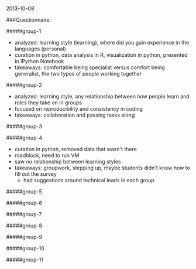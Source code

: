 2013-10-08

###Questionnaire:

#####group-1
+ analyzed: learning style (learning), where did you gain experience in the languages (personal)
+ curation in python, data analysis in R, visualization in python, presented in iPython Notebook
+ takeaways: comfortable being specialist versus comfort being generalist, the two types of people working together 

#####group-2
+ analyzed: learning style, any relationship between how people learn and roles they take on in groups
+ focused on reproducibility and consistency in coding
+ takeaways: collaboration and passing tasks along

#####group-3

#####group-4
+ curation in python, removed data that wasn't there
+ roadblock, need to run VM
+ saw no relationship between learning styles
+ takeaways: groupwork, stepping up, maybe students didn't know how to fill out the survey
  + had suggestions around technical leads in each group

#####group-5

#####group-6

#####group-7

#####group-8

#####group-9

#####group-10

#####group-11
